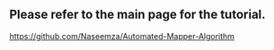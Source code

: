 ## Please refer to the main page for the tutorial.
https://github.com/Naseemza/Automated-Mapper-Algorithm

